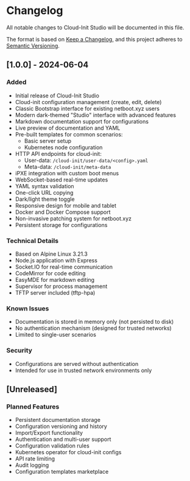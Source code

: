 # Changelog

All notable changes to Cloud-Init Studio will be documented in this file.

The format is based on [Keep a Changelog](https://keepachangelog.com/en/1.0.0/),
and this project adheres to [Semantic Versioning](https://semver.org/spec/v2.0.0.html).

## [1.0.0] - 2024-06-04

### Added
- Initial release of Cloud-Init Studio
- Cloud-init configuration management (create, edit, delete)
- Classic Bootstrap interface for existing netboot.xyz users
- Modern dark-themed "Studio" interface with advanced features
- Markdown documentation support for configurations
- Live preview of documentation and YAML
- Pre-built templates for common scenarios:
  - Basic server setup
  - Kubernetes node configuration
- HTTP API endpoints for cloud-init:
  - User-data: `/cloud-init/user-data/<config>.yaml`
  - Meta-data: `/cloud-init/meta-data`
- iPXE integration with custom boot menus
- WebSocket-based real-time updates
- YAML syntax validation
- One-click URL copying
- Dark/light theme toggle
- Responsive design for mobile and tablet
- Docker and Docker Compose support
- Non-invasive patching system for netboot.xyz
- Persistent storage for configurations

### Technical Details
- Based on Alpine Linux 3.21.3
- Node.js application with Express
- Socket.IO for real-time communication
- CodeMirror for code editing
- EasyMDE for markdown editing
- Supervisor for process management
- TFTP server included (tftp-hpa)

### Known Issues
- Documentation is stored in memory only (not persisted to disk)
- No authentication mechanism (designed for trusted networks)
- Limited to single-user scenarios

### Security
- Configurations are served without authentication
- Intended for use in trusted network environments only

## [Unreleased]

### Planned Features
- Persistent documentation storage
- Configuration versioning and history
- Import/Export functionality
- Authentication and multi-user support
- Configuration validation rules
- Kubernetes operator for cloud-init configs
- API rate limiting
- Audit logging
- Configuration templates marketplace 